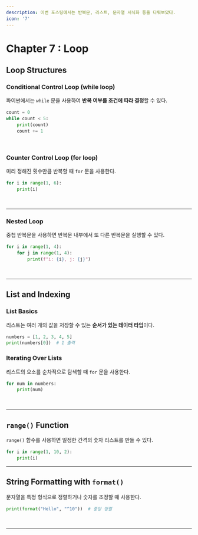 ```yaml
---
description: 이번 포스팅에서는 반복문, 리스트, 문자열 서식화 등을 다뤄보았다.
icon: '7'
---
```


# Chapter 7 : Loop

## Loop Structures

### Conditional Control Loop (while loop)

파이썬에서는 `while` 문을 사용하여 **반복 여부를 조건에 따라 결정**할 수 있다.

```python
count = 0
while count < 5:
    print(count)
    count += 1
```

<figure><img src="../../.gitbook/assets/스크린샷 2025-03-12 오후 9.06.30.png" alt=""><figcaption></figcaption></figure>

### Counter Control Loop (for loop)

미리 정해진 횟수만큼 반복할 때 `for` 문을 사용한다.

```python
for i in range(1, 6):
    print(i)
```

<figure><img src="../../.gitbook/assets/스크린샷 2025-03-12 오후 9.03.05.png" alt=""><figcaption></figcaption></figure>

***

### Nested Loop

중첩 반복문을 사용하면 반복문 내부에서 또 다른 반복문을 실행할 수 있다.

```python
for i in range(1, 4):
    for j in range(1, 4):
        print(f"i: {i}, j: {j}")
```

<figure><img src="../../.gitbook/assets/스크린샷 2025-03-12 오후 9.03.47.png" alt=""><figcaption></figcaption></figure>

***

## List and Indexing

### List Basics

리스트는 여러 개의 값을 저장할 수 있는 **순서가 있는 데이터 타입**이다.

```python
numbers = [1, 2, 3, 4, 5]
print(numbers[0])  # 1 출력
```

### Iterating Over Lists

리스트의 요소를 순차적으로 탐색할 때 `for` 문을 사용한다.

```python
for num in numbers:
    print(num)
```

<figure><img src="../../.gitbook/assets/스크린샷 2025-03-12 오후 9.04.25.png" alt=""><figcaption></figcaption></figure>

***

## &#x20;`range()` Function

`range()` 함수를 사용하면 일정한 간격의 숫자 리스트를 만들 수 있다.

```python
for i in range(1, 10, 2):
    print(i)
```

***

## String Formatting with `format()`

문자열을 특정 형식으로 정렬하거나 숫자를 조정할 때 사용한다.

```python
print(format("Hello", "^10"))  # 중앙 정렬
```

<figure><img src="../../.gitbook/assets/스크린샷 2025-03-12 오후 9.04.54.png" alt=""><figcaption></figcaption></figure>

***

